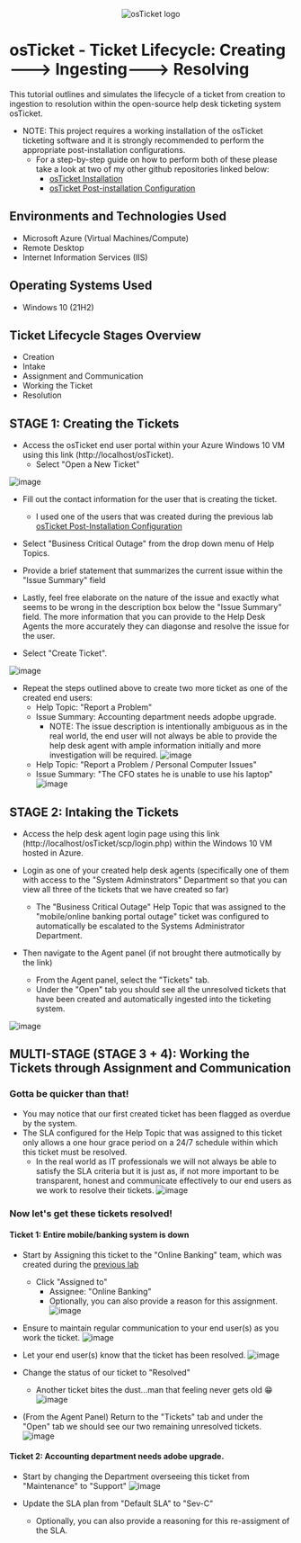 <p align="center">
<img src="https://i.imgur.com/Clzj7Xs.png" alt="osTicket logo"/>
</p>

<h1>osTicket - Ticket Lifecycle: Creating ---> Ingesting---> Resolving</h1>
This tutorial outlines and simulates the lifecycle of a ticket from creation to ingestion to resolution within the open-source help desk ticketing system osTicket.<br />

<p>
 
  - NOTE: This project requires a working installation of the osTicket ticketing software and it is strongly recommended to perform the appropriate post-installation configurations.
    - For a step-by-step guide on how to perform both of these please take a look at two of my other github repositories linked below:
      - [osTicket Installation](https://github.com/CyberSecuriTim/osticket-installation)
      - [osTicket Post-installation Configuration](https://github.com/CyberSecuriTim/osticket-post-install-config)
  
</p>
<h2>Environments and Technologies Used</h2>

- Microsoft Azure (Virtual Machines/Compute)
- Remote Desktop
- Internet Information Services (IIS)

<h2>Operating Systems Used </h2>

- Windows 10</b> (21H2)

<h2>Ticket Lifecycle Stages Overview</h2>

- Creation
- Intake
- Assignment and Communication
- Working the Ticket
- Resolution

<h2>STAGE 1: Creating the Tickets</h2>

<p>

 - Access the osTicket end user portal within your Azure Windows 10 VM using this link (http://localhost/osTicket).
   - Select "Open a New Ticket"

![image](https://github.com/user-attachments/assets/a443bbe0-3b33-4ecf-bebc-acf6884ac87c)
  
   - Fill out the contact information for the user that is creating the ticket.
     - I used one of the users that was created during the previous lab [osTicket Post-Installation Configuration](https://github.com/CyberSecuriTim/osticket-post-install-config)
    
   - Select "Business Critical Outage" from the drop down menu of Help Topics.
   - Provide a brief statement that summarizes the current issue within the "Issue Summary" field
   - Lastly, feel free elaborate on the nature of the issue and exactly what seems to be wrong in the description box below the "Issue Summary" field. The more information that you 
     can provide to the Help Desk Agents the more accurately they can diagonse and resolve the issue for the user. 
   - Select "Create Ticket".


   ![image](https://github.com/user-attachments/assets/a715d51e-20d4-4b14-85d8-03b9cdcc0bd0)


  - Repeat the steps outlined above to create two more ticket as one of the created end users:
    - Help Topic: "Report a Problem"
    - Issue Summary: Accounting department needs adopbe upgrade.
      - NOTE: The issue description is intentionally ambiguous as in the real world, the end user will not always be able to provide the help desk agent with ample
        information initially and more investigation will be required. 
   ![image](https://github.com/user-attachments/assets/167e38f2-113a-424c-8cab-96ab3c0aa24a)
     - Help Topic: "Report a Problem / Personal Computer Issues"
     - Issue Summary: "The CFO states he is unable to use his laptop"
    ![image](https://github.com/user-attachments/assets/0b775085-680a-4e7f-a402-a1013e32beae)
</p>

<h2>
 STAGE 2: Intaking the Tickets
</h2>

<p>
 
 - Access the help desk agent login page using this link (http://localhost/osTicket/scp/login.php) within the Windows 10 VM hosted in Azure.
 - Login as one of your created  help desk agents (specifically one of them with access to the "System Adminstrators" Department so that you can view all 
  three of the tickets that we have created so far)
   - The "Business Critical Outage" Help Topic that was assigned to the "mobile/online banking portal outage" ticket was configured to automatically be 
     escalated to the Systems Administrator Department.

  - Then navigate to the Agent panel (if not brought there autmotically by the link)
    - From the Agent panel, select the "Tickets" tab.
    - Under the "Open" tab you should see all the unresolved tickets that have been created and automatically ingested into the ticketing system. 

 ![image](https://github.com/user-attachments/assets/b4e891d4-bd8c-44e5-b423-53af2a1ffa93)
</p>

<h2>
 MULTI-STAGE (STAGE 3 + 4): Working the Tickets through Assignment and Communication 
</h2>

<p>
 
 <h3> Gotta be quicker than that! </h3> 
 
  - You may notice that our first created ticket has been flagged as overdue by the system.
  - The SLA configured for the Help Topic that was 
    assigned to this ticket only allows a one hour grace period on a 24/7 schedule within which this ticket must be resolved.
      - In the real world as IT professionals we will not always be able to satisfy the SLA criteria but it is just as, if not more important to be transparent, honest 
        and communicate effectively to our end users as we work to resolve their tickets.
        ![image](https://github.com/user-attachments/assets/995f4123-eab3-4b86-ac8c-a09ffb3556fc)

 <h3> Now let's get these tickets resolved! </h3>

<h4> Ticket 1: Entire mobile/banking system is down</h4>

 - Start by Assigning this ticket to the "Online Banking" team, which was created during the [previous lab](https://github.com/CyberSecuriTim/osticket-post-install-config)
   - Click "Assigned to"
     - Assignee: "Online Banking"
     - Optionally, you can also provide a reason for this assignment.
   ![image](https://github.com/user-attachments/assets/c6bc0e4a-022e-4cf2-a9ad-729ae3025887)

 
 - Ensure to maintain regular communication to your end user(s) as you work the ticket.
![image](https://github.com/user-attachments/assets/595330b9-b989-4fe7-91b7-4f5d7fc2746e)

 - Let your end user(s) know that the ticket has been resolved.
   ![image](https://github.com/user-attachments/assets/6c990300-0c11-4308-98d0-3af86882d320)


  - Change the status of our ticket to "Resolved"
    - Another ticket bites the dust...man that feeling never gets old 😁
![image](https://github.com/user-attachments/assets/ee38ba09-f959-48d4-8aa1-01f85ef26c7d)

  - (From the Agent Panel) Return to the "Tickets" tab and under the "Open" tab we should see our two remaining unresolved tickets.
![image](https://github.com/user-attachments/assets/224bb27c-67b2-4dca-9b54-84feaed2ba58)



<h4> Ticket 2: Accounting department needs adobe upgrade. </h4>

- Start by changing the Department overseeing this ticket from "Maintenance" to "Support"
![image](https://github.com/user-attachments/assets/3d4f3f36-4176-45e9-b514-bf99c3d08198)

- Update the SLA plan from "Default SLA" to "Sev-C"
  - Optionally, you can also provide a reasoning for this re-assigment of the SLA.
 
  
</p>
 

